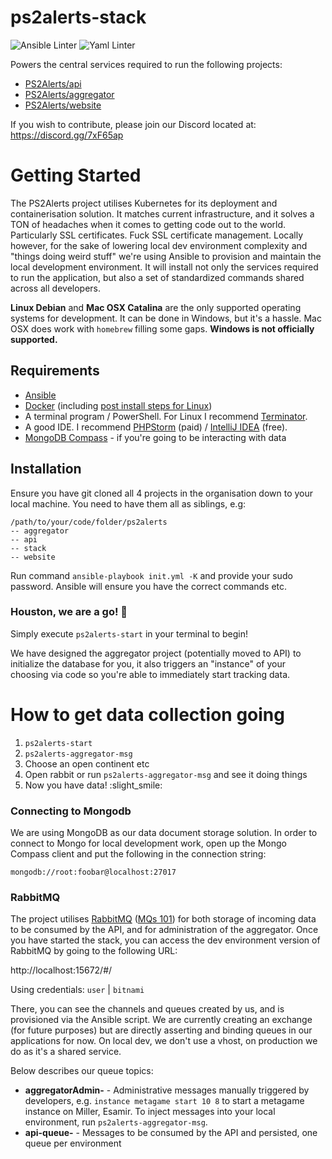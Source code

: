 # ps2alerts-stack

![Ansible Linter](https://github.com/ps2alerts/stack/workflows/Ansible%20Linter/badge.svg) ![Yaml Linter](https://github.com/ps2alerts/stack/workflows/Yaml%20Lint/badge.svg) 

Powers the central services required to run the following projects:
 
* [PS2Alerts/api](https://github.com/PS2Alerts/api)
* [PS2Alerts/aggregator](https://github.com/PS2Alerts/aggregator)
* [PS2Alerts/website](https://github.com/PS2Alerts/website)

If you wish to contribute, please join our Discord located at: https://discord.gg/7xF65ap

# Getting Started

The PS2Alerts project utilises Kubernetes for its deployment and containerisation solution. It matches current infrastructure, and it solves a TON of headaches when it comes to getting code out to the world. Particularly SSL certificates. Fuck SSL certificate management. Locally however, for the sake of lowering local dev environment complexity and "things doing weird stuff" we're using Ansible to provision and maintain the local development environment. It will install not only the services required to run the application, but also a set of standardized commands shared across all developers.

**Linux Debian** and **Mac OSX Catalina** are the only supported operating systems for development. It can be done in Windows, but it's a hassle. Mac OSX does work with `homebrew` filling some gaps. **Windows is not officially supported.**

## Requirements

* [Ansible](https://docs.ansible.com/ansible/latest/installation_guide/intro_installation.html#installing-ansible-on-ubuntu)
* [Docker](https://docs.docker.com/get-docker) (including [post install steps for Linux](https://docs.docker.com/engine/install/linux-postinstall/))
* A terminal program / PowerShell. For Linux I recommend [Terminator](https://gnometerminator.blogspot.com/p/introduction.html).
* A good IDE. I recommend [PHPStorm](https://www.jetbrains.com/phpstorm/) (paid) / [IntelliJ IDEA](https://www.jetbrains.com/idea/) (free).
* [MongoDB Compass](https://www.mongodb.com/products/compass) - if you're going to be interacting with data 

## Installation

Ensure you have git cloned all 4 projects in the organisation down to your local machine. You need to have them all as siblings, e.g:

```
/path/to/your/code/folder/ps2alerts
-- aggregator
-- api
-- stack
-- website
```

Run command `ansible-playbook init.yml -K` and provide your sudo password. Ansible will ensure you have the correct commands etc. 

### Houston, we are a go! :rocket:

Simply execute `ps2alerts-start` in your terminal to begin!

We have designed the aggregator project (potentially moved to API) to initialize the database for you, it also triggers an "instance" of your choosing via code so you're able to immediately start tracking data.

# How to get data collection going

1) `ps2alerts-start`
2) `ps2alerts-aggregator-msg`
3) Choose an open continent etc
4) Open rabbit or run `ps2alerts-aggregator-msg` and see it doing things
5) Now you have data! :slight_smile:

### Connecting to Mongodb

We are using MongoDB as our data document storage solution. In order to connect to Mongo for local development work, open up the Mongo Compass client and put the following in the connection string:

`mongodb://root:foobar@localhost:27017`

### RabbitMQ

The project utilises [RabbitMQ](https://www.rabbitmq.com/) ([MQs 101](https://www.youtube.com/watch?v=oUJbuFMyBDk)) for both storage of incoming data to be consumed by the API, and for administration of the aggregator. Once you have started the stack, you can access the dev environment version of RabbitMQ by going to the following URL: 

http://localhost:15672/#/

Using credentials: `user` | `bitnami`

There, you can see the channels and queues created by us, and is provisioned via the Ansible script. We are currently creating an exchange (for future purposes) but are directly asserting and binding queues in our applications for now. On local dev, we don't use a vhost, on production we do as it's a shared service.

Below describes our queue topics:

* **aggregatorAdmin-<env>** - Administrative messages manually triggered by developers, e.g. `instance metagame start 10 8` to start a metagame instance on Miller, Esamir. To inject messages into your local environment, run `ps2alerts-aggregator-msg`.
* **api-queue-<env>** - Messages to be consumed by the API and persisted, one queue per environment
